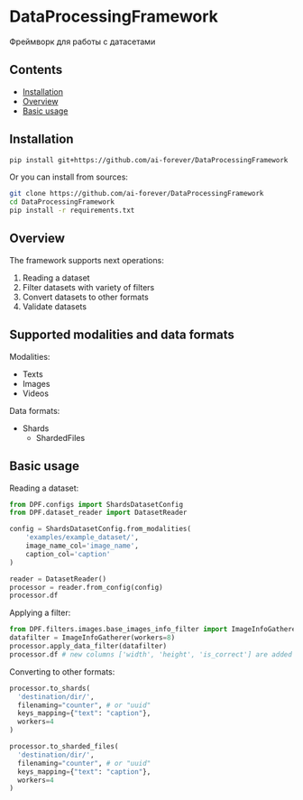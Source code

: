 # DataProcessingFramework

Фреймворк для работы с датасетами
  
## Contents

- [Installation](#installation)
- [Overview](#overview)
- [Basic usage](#basic-usage)

## Installation

```bash
pip install git+https://github.com/ai-forever/DataProcessingFramework
```
Or you can install from sources:
```bash
git clone https://github.com/ai-forever/DataProcessingFramework
cd DataProcessingFramework
pip install -r requirements.txt
```

## Overview

The framework supports next operations:
1. Reading a dataset
2. Filter datasets with variety of filters
3. Convert datasets to other formats
4. Validate datasets

## Supported modalities and data formats

Modalities:
- Texts
- Images
- Videos

Data formats:
- Shards
  - ShardedFiles

## Basic usage

Reading a dataset:
```python
from DPF.configs import ShardsDatasetConfig
from DPF.dataset_reader import DatasetReader

config = ShardsDatasetConfig.from_modalities(
    'examples/example_dataset/',
    image_name_col='image_name',
    caption_col='caption'
)

reader = DatasetReader()
processor = reader.from_config(config)
processor.df
```

Applying a filter:
```python
from DPF.filters.images.base_images_info_filter import ImageInfoGatherer
datafilter = ImageInfoGatherer(workers=8)
processor.apply_data_filter(datafilter)
processor.df # new columns ['width', 'height', 'is_correct'] are added
```

Converting to other formats:
```python
processor.to_shards(
  'destination/dir/',
  filenaming="counter", # or "uuid"
  keys_mapping={"text": "caption"},
  workers=4
)
```

```python
processor.to_sharded_files(
  'destination/dir/',
  filenaming="counter", # or "uuid"
  keys_mapping={"text": "caption"},
  workers=4
)
```